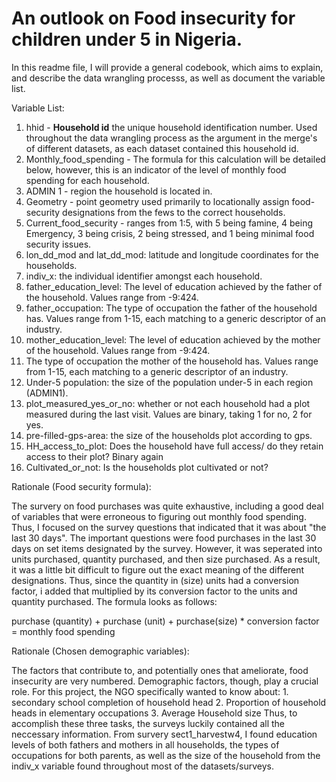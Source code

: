 # An outlook on Food insecurity for children under 5 in Nigeria.

In this readme file, I will provide a general codebook, which aims to explain, and describe the data wrangling processs, as well as document the variable list. 


Variable List:

  1. hhid - **Household id** the unique household identification number. Used throughout the data wrangling process as the argument in the merge's of different datasets, as each dataset contained this household id. 
  2. Monthly_food_spending - The formula for this calculation will be detailed below, however, this is an indicator of the level of monthly food spending for each household.
  3. ADMIN 1 - region the household is located in.
  4. Geometry - point geometry used primarily to locationally assign food-security designations from the fews to the correct households. 
  5. Current_food_security - ranges from 1:5, with 5 being famine, 4 being Emergency, 3 being crisis, 2 being stressed, and 1 being minimal food security issues. 
  6. lon_dd_mod and lat_dd_mod: latitude and longitude coordinates for the households. 
  7. indiv_x: the individual identifier amongst each household.
  8. father_education_level: The level of education achieved by the father of the household. Values range from -9:424.
  9. father_occupation: The type of occupation the father of the household has. Values range from 1-15, each matching to a generic descriptor of an industry. 
  10. mother_education_level: The level of education achieved by the mother of the household. Values range from -9:424.
  11. The type of occupation the mother of the household has. Values range from 1-15, each matching to a generic descriptor of an industry. 
  12. Under-5 population: the size of the population under-5 in each region (ADMIN1). 
  13. plot_measured_yes_or_no: whether or not each household had a plot measured during the last visit. Values are binary, taking 1 for no, 2 for yes. 
  14. pre-filled-gps-area: the size of the households plot according to gps.
  15. HH_access_to_plot: Does the household have full access/ do they retain access to their plot? Binary again
  16. Cultivated_or_not: Is the households plot cultivated or not? 


Rationale (Food security formula):

The survery on food purchases was quite exhaustive, including a good deal of variables that were erroneous to figuring out monthly food spending. Thus, I focused on the survey questions that indicated that it was about "the last 30 days". The important questions were food purchases in the last 30 days on set items designated by the survey. However, it was seperated into units purchased, quantity purchased, and then size purchased. As a result, it was a little bit difficult to figure out the exact meaning of the different designations. Thus, since the quantity in (size) units had a conversion factor, i added that multiplied by its conversion factor to the units and quantity purchased. The formula looks as follows:

purchase (quantity) + purchase (unit) + purchase(size) * conversion factor = monthly food spending


Rationale (Chosen demographic variables):

The factors that contribute to, and potentially ones that ameliorate, food insecurity are very numbered. Demographic factors, though, play a crucial role. For this project, the NGO specifically wanted to know about:
    1. secondary school completion of household head
    2. Proportion of household heads in elementary occupations
    3. Average Household size
Thus, to accomplish these three tasks, the surveys luckily contained all the neccessary information. From survery sect1_harvestw4, I found education levels of both fathers and mothers in all households, the types of occupations for both parents, as well as the size of the household from the indiv_x variable found throughout most of the datasets/surveys. 


          
